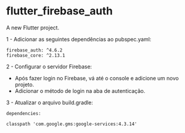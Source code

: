 # flutter_firebase_auth

A new Flutter project.

1 - Adicionar as seguintes dependências ao pubspec.yaml:
```
firebase_auth: ^4.6.2
firebase_core: ^2.13.1
```

2 - Configurar o servidor Firebase:

- Após fazer login no Firebase, vá até o console e adicione um novo projeto.
- Adicionar o método de login na aba de autenticação.


3 - Atualizar o arquivo build.gradle:
```
dependencies: 

classpath 'com.google.gms:google-services:4.3.14'
```
